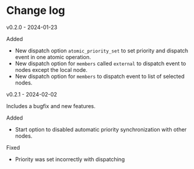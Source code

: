# Change log

v0.2.0 - 2024-01-23

Added
- New dispatch option `atomic_priority_set` to set priority and dispatch event in one atomic operation.
- New dispatch option for `members` called `external` to dispatch event to nodes except the local node.
- New dispatch option for `members` to dispatch event to list of selected nodes.

v0.2.1 - 2024-02-02

Includes a bugfix and new features.

Added
- Start option to disabled automatic priority synchronization with other nodes.

Fixed
- Priority was set incorrectly with dispatching
